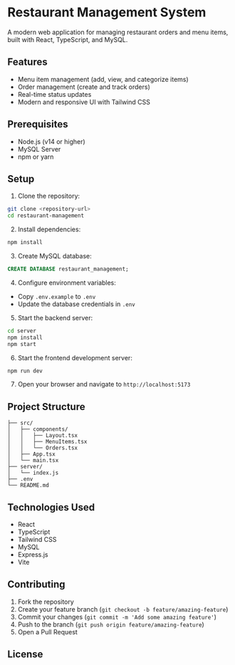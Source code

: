 # Restaurant Management System

A modern web application for managing restaurant orders and menu items, built with React, TypeScript, and MySQL.

## Features

- Menu item management (add, view, and categorize items)
- Order management (create and track orders)
- Real-time status updates
- Modern and responsive UI with Tailwind CSS

## Prerequisites

- Node.js (v14 or higher)
- MySQL Server
- npm or yarn

## Setup

1. Clone the repository:
```bash
git clone <repository-url>
cd restaurant-management
```

2. Install dependencies:
```bash
npm install
```

3. Create MySQL database:
```sql
CREATE DATABASE restaurant_management;
```

4. Configure environment variables:
- Copy `.env.example` to `.env`
- Update the database credentials in `.env`

5. Start the backend server:
```bash
cd server
npm install
npm start
```

6. Start the frontend development server:
```bash
npm run dev
```

7. Open your browser and navigate to `http://localhost:5173`

## Project Structure

```
├── src/
│   ├── components/
│   │   ├── Layout.tsx
│   │   ├── MenuItems.tsx
│   │   └── Orders.tsx
│   ├── App.tsx
│   └── main.tsx
├── server/
│   └── index.js
├── .env
└── README.md
```

## Technologies Used

- React
- TypeScript
- Tailwind CSS
- MySQL
- Express.js
- Vite

## Contributing

1. Fork the repository
2. Create your feature branch (`git checkout -b feature/amazing-feature`)
3. Commit your changes (`git commit -m 'Add some amazing feature'`)
4. Push to the branch (`git push origin feature/amazing-feature`)
5. Open a Pull Request

## License
